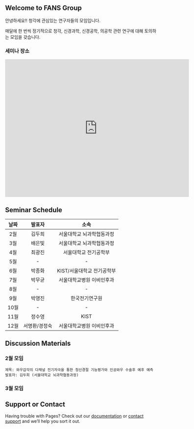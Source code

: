 ## Welcome to FANS Group

안녕하세요!! 청각에 관심있는 연구자들의 모임입니다.

매달에 한 번씩 정기적으로 청각, 신경과학, 신경공학, 의공학 관련 연구에 대해 토의하는 모임을 갖습니다.

### 세미나 장소
<iframe src="https://www.google.com/maps/embed?pb=!1m14!1m8!1m3!1d1581.0163282751414!2d127.0006329!3d37.5778487!3m2!1i1024!2i768!4f13.1!3m3!1m2!1s0x0%3A0x54426aa1d99e7a3b!2sLife+Research+Institute+of+Seoul+National+University+Medical+Research+Center+for+Innovation!5e0!3m2!1sen!2sus!4v1518011957619" width="600" height="450" frameborder="0" style="border:0" allowfullscreen></iframe>

## Seminar Schedule

| 날짜 | 발표자 | 소속 |
| :---: | :----: | :----: |
| 2월 | 김두희 |서울대학교 뇌과학협동과정 |
| 3월 | 배은빛 |서울대학교 뇌과학협동과정 |
| 4월 | 최광진 |서울대학교 전기공학부 |
| 5월 | - | - |
| 6월 | 박종화 |KIST/서울대학교 전기공학부 |
| 7월 | 박무균 |서울대학교병원 이비인후과 |
| 8월 | - | - |
| 9월 | 박영진 |한국전기연구원 |
| 10월 | - | - |
| 11월 | 정수영 | KIST | 
| 12월 | 서명환/경정숙 | 서울대학교병원 이비인후과 |


## Discussion Materials

### 2월 모임

```
제목: 와우갑각의 다채널 전기자극을 통한 청신경절 기능평가와 인공와우 수술후 예후 예측
발표자: 김두희 (서울대학교 뇌과학협동과정)
```

### 3월 모임


## Support or Contact

Having trouble with Pages? Check out our [documentation](https://help.github.com/categories/github-pages-basics/) or [contact support](https://github.com/contact) and we’ll help you sort it out.

